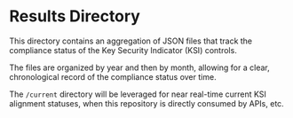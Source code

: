 # Results Directory

This directory contains an aggregation of JSON files that track the compliance status of the Key Security Indicator (KSI) controls.

The files are organized by year and then by month, allowing for a clear, chronological record of the compliance status over time.

The `/current` directory will be leveraged for near real-time current KSI alignment statuses, when this repository is directly consumed by APIs, etc.
